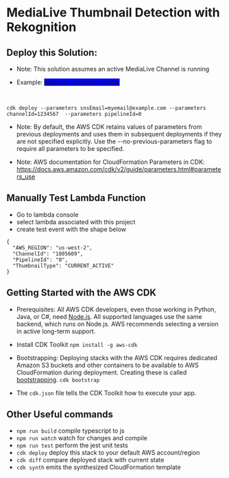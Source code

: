 # MediaLive Thumbnail Detection with Rekognition 


## Deploy this Solution:  
-  Note: This solution assumes an active MediaLive Channel is running 

* Example: <span style="background-color: blue">Replace parameter values: </span> 
<br>
  
  `cdk deploy --parameters snsEmail=myemail@example.com --parameters channelId=1234567  --parameters pipelineId=0`

- Note: By default, the AWS CDK retains values of parameters from previous deployments and uses them in subsequent deployments if they are not specified explicitly. Use the --no-previous-parameters flag to require all parameters to be specified.

- Note: AWS documentation for CloudFormation Parameters in CDK: https://docs.aws.amazon.com/cdk/v2/guide/parameters.html#parameters_use 

## Manually Test Lambda Function
- Go to lambda console 
- select lambda associated with this project 
- create test event with the shape below 

```
{
  "AWS_REGION": "us-west-2",
  "ChannelId": "1805609",   
  "PipelineId": "0",
  "ThumbnailType": "CURRENT_ACTIVE"
}
```

## Getting Started with the AWS CDK
- Prerequisites: All AWS CDK developers, even those working in Python, Java, or C#, need [Node.js](https://nodejs.org/en/download). All supported languages use the same backend, which runs on Node.js. AWS recommends selecting a version in active long-term support. 

- Install CDK Toolkit 
`npm install -g aws-cdk`

- Bootstrapping: Deploying stacks with the AWS CDK requires dedicated Amazon S3 buckets and other containers to be available to AWS CloudFormation during deployment. Creating these is called [bootstrapping](https://docs.aws.amazon.com/cdk/v2/guide/bootstrapping.html). 
`cdk bootstrap `

- The `cdk.json` file tells the CDK Toolkit how to execute your app.

## Other Useful commands

* `npm run build`   compile typescript to js
* `npm run watch`   watch for changes and compile
* `npm run test`    perform the jest unit tests
* `cdk deploy`      deploy this stack to your default AWS account/region
* `cdk diff`        compare deployed stack with current state
* `cdk synth`       emits the synthesized CloudFormation template